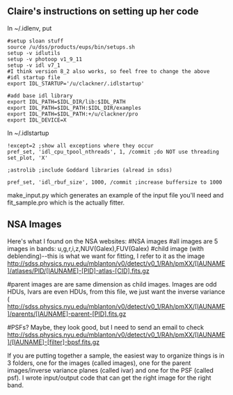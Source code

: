 Claire's instructions on setting up her code
--------------------------------------------

In ~/.idlenv, put

```
#setup sloan stuff
source /u/dss/products/eups/bin/setups.sh
setup -v idlutils
setup -v photoop v1_9_11
setup -v idl v7_1
#I think version 8_2 also works, so feel free to change the above
#idl startup file
export IDL_STARTUP='/u/clackner/.idlstartup'

#add base idl library
export IDL_PATH=$IDL_DIR/lib:$IDL_PATH
export IDL_PATH=$IDL_PATH:$IDL_DIR/examples
export IDL_PATH=$IDL_PATH:+/u/clackner/pro
export IDL_DEVICE=X
```

In ~/.idlstartup
```
!except=2 ;show all exceptions where they occur
pref_set, 'idl_cpu_tpool_nthreads', 1, /commit ;do NOT use threading
set_plot, 'X'

;astrolib ;include Goddard libraries (alread in sdss)

pref_set, 'idl_rbuf_size', 1000, /commit ;increase buffersize to 1000
```

make_input.py which generates an example of the input file you'll need
and fit_sample.pro which is the actually fitter.


NSA Images
----------

Here's what I found on the NSA websites:
#NSA images
#all images are 5 images in bands: u,g,r,i,z,NUV(Galex),FUV(Galex)
#child image (with deblending)--this is what we want for fitting, I
refer to it as the image
http://sdss.physics.nyu.edu/mblanton/v0/detect/v0_1/RAh/pmXX/[IAUNAME]/atlases/PID/[IAUNAME]-[PID]-atlas-[CID].fits.gz

#parent images are are same dimension as child images. Images are odd
HDUs, Ivars are even HDUs, from this file, we just want the inverse
variance (
http://sdss.physics.nyu.edu/mblanton/v0/detect/v0_1/RAh/pmXX/[IAUNAME]/parents/[IAUNAME]-parent-[PID].fits.gz

#PSFs? Maybe, they look good, but I need to send an email to check
http://sdss.physics.nyu.edu/mblanton/v0/detect/v0_1/RAh/pmXX/[IAUNAME]/[IAUNAME]-[filter]-bpsf.fits.gz

If you are putting together a sample, the easiest way to organize things
is in 3 folders, one for the images (called images), one for the parent
images/inverse variance planes (called ivar) and one for the PSF (called
psf). I wrote input/output code that can get the right image for the
right band.

